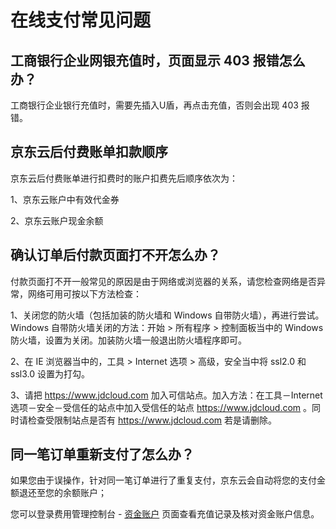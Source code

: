 # 在线支付常见问题
## 工商银行企业网银充值时，页面显示 403 报错怎么办？
工商银行企业银行充值时，需要先插入U盾，再点击充值，否则会出现 403 报错。

## 京东云后付费账单扣款顺序
京东云后付费账单进行扣费时的账户扣费先后顺序依次为：

1、京东云账户中有效代金券

2、京东云账户现金余额

## 确认订单后付款页面打不开怎么办？
付款页面打不开一般常见的原因是由于网络或浏览器的关系，请您检查网络是否异常，网络可用可按以下方法检查：

1、关闭您的防火墙（包括加装的防火墙和 Windows 自带防火墙），再进行尝试。Windows 自带防火墙关闭的方法：开始 > 所有程序 > 控制面板当中的 Windows 防火墙，设置为关闭。加装防火墙一般退出防火墙程序即可。

2、在 IE 浏览器当中的，工具 > Internet 选项 > 高级，安全当中将 ssl2.0 和 ssl3.0 设置为打勾。

3、请把 https://www.jdcloud.com 加入可信站点。加入方法：在工具－Internet 选项－安全－受信任的站点中加入受信任的站点 https://www.jdcloud.com 。同时请检查受限制站点是否有 https://www.jdcloud.com 若是请删除。


## 同一笔订单重新支付了怎么办？
如果您由于误操作，针对同一笔订单进行了重复支付，京东云会自动将您的支付金额退还至您的余额账户；

您可以登录费用管理控制台 - [资金账户](https://uc.jdcloud.com/cost/capital/capital-overview) 页面查看充值记录及核对资金账户信息。
